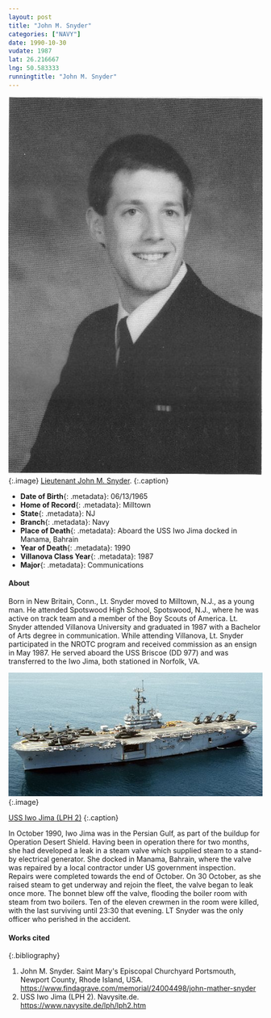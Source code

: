```yaml
---
layout: post
title: "John M. Snyder"
categories: ["NAVY"]
date: 1990-10-30
vudate: 1987
lat: 26.216667
lng: 50.583333
runningtitle: "John M. Snyder"
---
```


![John M. Snyder](images/johnmsnyder.png)
   {:.image}
[Lieutenant John M. Snyder](https://www.findagrave.com/memorial/24004498).
  {:.caption}

* **Date of Birth**{: .metadata}: 06/13/1965
* **Home of Record**{: .metadata}: Milltown
* **State**{: .metadata}: NJ
* **Branch**{: .metadata}: Navy
* **Place of Death**{: .metadata}: Aboard the USS Iwo Jima docked in Manama, Bahrain
* **Year of Death**{: .metadata}: 1990
* **Villanova Class Year**{: .metadata}: 1987
* **Major**{: .metadata}: Communications


#### About

Born in New Britain, Conn., Lt. Snyder moved to Milltown, N.J., as a young man. He attended Spotswood High School, Spotswood, N.J., where he was active on track team and a member of the Boy Scouts of America. Lt. Snyder attended Villanova University and graduated in 1987 with a Bachelor of Arts degree in communication. While attending Villanova, Lt. Snyder participated in the NROTC program and received commission as an ensign in May 1987. He served aboard the USS Briscoe (DD 977) and was transferred to the Iwo Jima, both stationed in Norfolk, VA.

![USS Iwo Jima](images/johnmsnyder_ussiwojima.jpg)
  {:.image}

[USS Iwo Jima (LPH 2)](https://www.navysite.de/lph/lph2.htm)
  {:.caption}

In October 1990, Iwo Jima was in the Persian Gulf, as part of the buildup for Operation Desert Shield. Having been in operation there for two months, she had developed a leak in a steam valve which supplied steam to a stand-by electrical generator. She docked in Manama, Bahrain, where the valve was repaired by a local contractor under US government inspection. Repairs were completed towards the end of October. On 30 October, as she raised steam to get underway and rejoin the fleet, the valve began to leak once more. The bonnet blew off the valve, flooding the boiler room with steam from two boilers. Ten of the eleven crewmen in the room were killed, with the last surviving until 23:30 that evening. LT Snyder was the only officer who perished in the accident.

#### Works cited

{:.bibliography}
1. John M. Snyder. Saint Mary's Episcopal Churchyard Portsmouth, Newport County, Rhode Island, USA. <https://www.findagrave.com/memorial/24004498/john-mather-snyder>
2. USS Iwo Jima (LPH 2). Navysite.de. <https://www.navysite.de/lph/lph2.htm>
